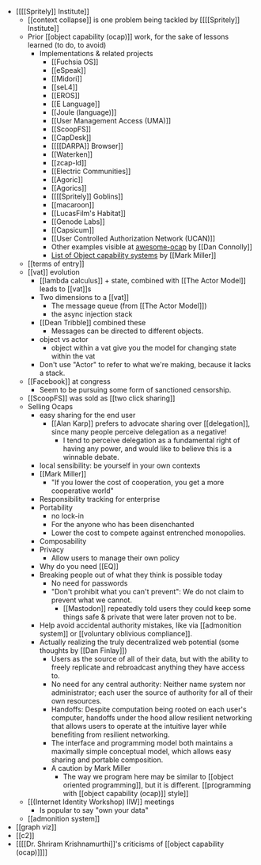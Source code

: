 - [[[[Spritely]] Institute]]
    - [[context collapse]] is one problem being tackled by [[[[Spritely]] Institute]]
    - Prior [[object capability (ocap)]] work, for the sake of lessons learned (to do, to avoid)
        - Implementations & related projects
            - [[Fuchsia OS]]
            - [[eSpeak]]
            - [[Midori]]
            - [[seL4]]
            - [[EROS]]
            - [[E Language]]
            - [[Joule (language)]]
            - [[User Management Access (UMA)]]
            - [[ScoopFS]]
            - [[CapDesk]]
            - [[[[DARPA]] Browser]]
            - [[Waterken]]
            - [[zcap-ld]]
            - [[Electric Communities]]
            - [[Agoric]]
            - [[Agorics]]
            - [[[[Spritely]] Goblins]]
            - [[macaroon]]
            - [[LucasFilm's Habitat]]
            - [[Genode Labs]]
            - [[Capsicum]]
            - [[User Controlled Authorization Network (UCAN)]]
            - Other examples visible at [awesome-ocap](https://github.com/dckc/awesome-ocap) by [[Dan Connolly]]
            - [List of Object capability systems](http://wiki.erights.org/wiki/Object-capability_systems) by [[Mark Miller]]
    - [[terms of entry]]
    - [[vat]] evolution
        - [[lambda calculus]] + state, combined with [[The Actor Model]] leads to [[vat]]s
        - Two dimensions to a [[vat]]
            - The message queue (from [[The Actor Model]])
            - the async injection stack
        - [[Dean Tribble]] combined these
            - Messages can be directed to different objects.
        - object vs actor
            - object within a vat give you the model for changing state within the vat
        - Don't use "Actor" to refer to what we're making, because it lacks a stack.
    - [[Facebook]] at congress
        - Seem to be pursuing some form of sanctioned censorship.
    - [[ScoopFS]] was sold as [[two click sharing]]
    - Selling Ocaps
        - easy sharing for the end user
            - [[Alan Karp]] prefers to advocate sharing over [[delegation]], since many people perceive delegation as a negative!
                - I tend to perceive delegation as a fundamental right of having any power, and would like to believe this is a winnable debate.
        - local sensibility: be yourself in your own contexts
        - [[Mark Miller]]
            - "If you lower the cost of cooperation, you get a more cooperative world"
        - Responsibility tracking for enterprise
        - Portability
            - no lock-in
            - For the anyone who has been disenchanted
            - Lower the cost to compete against entrenched monopolies.
        - Composability
        - Privacy
            - Allow users to manage their own policy
        - Why do you need [[EQ]]
        - Breaking people out of what they think is possible today
            - No need for passwords
            - "Don't prohibit what you can't prevent": We do not claim to prevent what we cannot.
                - [[Mastodon]] repeatedly told users they could keep some things safe & private that were later proven not to be.
        - Help avoid accidental authority mistakes, like via [[admonition system]] or [[voluntary oblivious compliance]].
        - Actually realizing the truly decentralized web potential (some thoughts by [[Dan Finlay]])
            - Users as the source of all of their data, but with the ability to freely replicate and rebroadcast anything they have access to.
            - No need for any central authority: Neither name system nor administrator; each user the source of authority for all of their own resources.
            - Handoffs: Despite computation being rooted on each user's computer, handoffs under the hood allow resilient networking that allows users to operate at the intuitive layer while benefiting from resilient networking.
            - The interface and programming model both maintains a maximally simple conceptual model, which allows easy sharing and portable composition.
            - A caution by Mark Miller
                - The way we program here may be similar to [[object oriented programming]], but it is different. [[programming with [[object capability (ocap)]] style]]
    - [[(Internet Identity Workshop) IIW]] meetings
        - Is popular to say "own your data"
    - [[admonition system]]
- [[graph viz]]
- [[c2]]
- [[[[Dr. Shriram Krishnamurthi]]'s criticisms of [[object capability (ocap)]]]]
